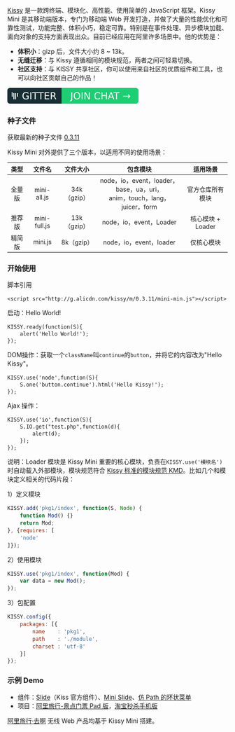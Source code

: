


[Kissy](http://docs.kissyui.com/) 是一款跨终端、模块化、高性能、使用简单的 JavaScript 框架。Kissy Mini 是其移动端版本，专门为移动端 Web 开发打造，并做了大量的性能优化和可靠性测试，功能完整、体积小巧，稳定可靠。特别是在事件处理、异步模块加载、面向对象的支持方面表现出众。目前已经应用在阿里许多场景中。他的优势是：

- **体积小**：gizp 后，文件大小约 8 ~ 13k。
- **无缝迁移**：与 Kissy 遵循相同的模块规范，两者之间可轻易切换。
- **社区支持**：与 KISSY 共享社区，你可以使用来自社区的优质组件和工具，也可以向社区贡献自己的作品！

<span class="gitter">[![](/images/gitter.svg)](https://gitter.im/kissymini?utm_source=share-link&utm_medium=link&utm_campaign=share-link)</span>

### 种子文件

获取最新的种子文件 [0.3.11](http://g.alicdn.com/kissy/m/0.3.11/mini-min.js)

Kissy Mini 对外提供了三个版本，以适用不同的使用场景：


|类型 | 文件名 | 文件大小 | 包含模块 | 适用场景 |
|:----:|:----:|:----:|:----:|:----:|
| 全量版 | mini-all.js | 34k（gzip）|node，io，event，loader，base，ua，uri，<br />anim，touch，lang，juicer，form| 官方仓库所有模块 |
| 推荐版 | mini-full.js | 13k（gzip）| node，io，event，Loader | 核心模块 + Loader |
| 精简版 | mini.js | 8k（gzip）| node，io，event，loader | 仅核心模块 |

### 开始使用

脚本引用

	<script src="http://g.alicdn.com/kissy/m/0.3.11/mini-min.js"></script>

启动：Hello World!

	KISSY.ready(function(S){
	    alert('Hello World!');
	});

DOM操作：获取一个`className`叫`continue`的`button`，并将它的内容改为"Hello Kissy"。

	KISSY.use('node',function(S){
	    S.one('button.continue').html('Hello Kissy!');
	});

Ajax 操作：

	KISSY.use('io',function(S){
		S.IO.get("test.php",function(d){
		    alert(d);
		});
	});

说明：Loader 模块是 Kissy Mini 重要的核心模块，负责在`KISSY.use('模块名')`时自动载入外部模块，模块规范符合 [Kissy 标准的模块规范 KMD](http://docs.kissyui.com/1.4/docs/html/guideline/kmd.html)。比如几个和模块定义相关的代码片段：

1）定义模块

``` javascript
KISSY.add('pkg1/index', function(S, Node) {
    function Mod() {}
    return Mod;
}, {requires: [
    'node'
]});
```

2）使用模块

``` javascript
KISSY.use('pkg1/index', function(Mod) {
    var data = new Mod();
});

```

3）包配置

``` javascript
KISSY.config({
    packages: [{
        name    : 'pkg1',
        path    : './module',
        charset : 'utf-8'
    }]
});
```

### 示例 Demo

- 组件：[Slide](http://kissygalleryteam.github.io/slide/1.3/demo/index.html)（Kiss 官方组件）、[Mini Slide](/demo/slide/index.htm)、[仿 Path 的环状菜单](/demo/ringnav/index.htm)
- 项目：[阿里旅行-景点门票 Pad 版](http://h5.m.taobao.com/trip/ticket/pad/search/index.html?ttid=703628@taobao_ipad_4.0)，[淘宝秒杀手机版](http://wapp.m.taobao.com/mseckill/index.html?host=h5.m.taobao.com)

[阿里旅行·去啊](http://h5.m.taobao.com/trip/home/index.html) 无线 Web 产品均基于 Kissy Mini 搭建。
